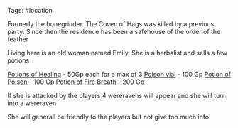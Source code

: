 Tags: #location 

Formerly the bonegrinder. The Coven of Hags was killed by a previous party. Since then the residence has been a safehouse of the order of the feather 

Living here is an old woman named Emily. She is a herbalist and sells a few potions

[Potions of Healing](https://www.dndbeyond.com/equipment/potion-of-healing) - 50Gp each for a max of 3
[Poison vial](https://www.dndbeyond.com/equipment/poison-basic-vial) - 100 Gp
[Potion of Poison](https://www.dndbeyond.com/magic-items/4712-potion-of-poison) - 100 Gp
[Potion of Fire Breath](https://www.dndbeyond.com/magic-items/5357-potion-of-fire-breath) - 200 Gp


If she is attacked by the players 4 wereravens will appear and she will turn into a wereraven

She will generall be friendly to the players but not give too much info